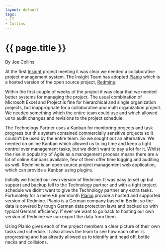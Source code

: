 ```yaml
---
layout: default
tags:
- IT
- Collins
---
```

# {{ page.title }}

By Joe Collins

At the first [Insight](/insight) project meeting it was clear we needed a collaborative project management system.  The Insight Team has adopted [Planio](https://plan.io/) which is a hosted version of the open source project, [Redmine](http://www.redmine.org/). 

Within the first couple of weeks of the project it was clear that we needed better systems for managing the project.  The usual combination of Microsoft Excel and Project is fine for hierarchical and single organization projects, but inappropriate for a collaborative and multi organization project.  We needed something which the entire team could use and which allowed us to audit changes and revisions to the project schedule.  

The Technology Partner uses a Kanban for monitoring projects and task progress but this system contained commercially sensitive projects so it couldn’t be used by the entire team.  So we sought out an alternative.  We needed on online Kanban which allowed us to log time and keep a tight control over management tasks, but we didn’t want to pay a lot for it.  Whilst the rise in popularity of Agile as a management process means there are a lot of online Kanbans available, few of them offer time logging and auditing as well.  Redmine is an open source project management web application, which can provide a Kanban using plugins.

Initially we hosted our own version of Redmine.  It was easy to set up but support and backup fell to the Technology partner and with a tight project schedule we didn’t want to give the Technology partner any extra tasks.  Fortunately for a mere €9 per month [Planio](https://plan.io/) provide a hosted and supported version of Redmine.  Planio is a German company based in Berlin, so the data is covered by tough German data protection laws and backed up with typical German efficiency.  If ever we want to go back to hosting our own version of Redmine we can export the data from them.

Using Planio gives each of the project members a clear picture of their own tasks and schedule.  It also allows the team to see how each other is progressing and has already allowed us to identify and head off, bottle necks and collisions.
